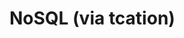 <!--
id: 423438693
link: http://tumblr.atmos.org/post/423438693/nosql-via-tcation
slug: nosql-via-tcation
date: Tue Mar 02 2010 20:09:22 GMT-0800 (PST)
publish: 2010-03-02
tags: 
title: NoSQL (via tcation)
-->


NoSQL (via tcation)
===================



